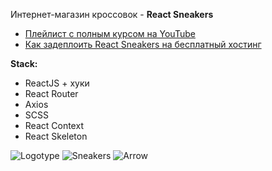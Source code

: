 Интернет-магазин кроссовок - **React Sneakers**

- [Плейлист с полным курсом на YouTube](https://www.youtube.com/watch?v=ptiom4YWqoE&list=PL0FGkDGJQjJEos_0yVkbKjsQ9zGVy3dG7)
- [Как задеплоить React Sneakers на бесплатный хостинг](https://www.youtube.com/watch?v=-pJN9faoa8E&t=1951s)

**Stack:**

- ReactJS + хуки
- React Router
- Axios
- SCSS
- React Context
- React Skeleton

 <div style={{ backgroundImage: `url(${require("../../../public/img/sneakers/1.jpg")})` }} className='cartItemImg'></div>
 <img width={40} height={40} src={require("../../../public/img/logo.png")} alt="Logotype" />
 <img width={133} height={112} src={require("../../public/img/sneakers/2.jpg")} alt="Sneakers" />
 <img width={11} height={11} src={require('../../public/img/arrow.svg').default} alt="Arrow" />



